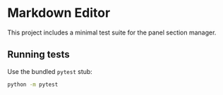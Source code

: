 # Markdown Editor

This project includes a minimal test suite for the panel section manager.

## Running tests

Use the bundled `pytest` stub:

```bash
python -m pytest
```
